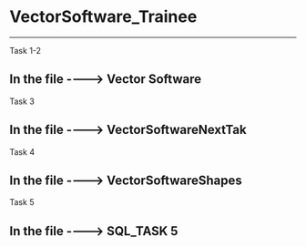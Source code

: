 # VectorSoftware_Trainee
----------------------------------
Task 1-2

In the file ---->      Vector Software
----------------------------------
Task 3

In the file ---->      VectorSoftwareNextTak
----------------------------------
Task 4

In the file ---->      VectorSoftwareShapes
----------------------------------
Task 5

In the file ---->  SQL_TASK 5
----------------------------------
